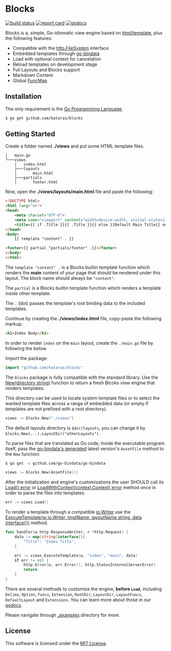 # Blocks

[![build status](https://img.shields.io/travis/com/kataras/blocks/master.svg?style=for-the-badge&logo=travis)](https://travis-ci.com/github/kataras/blocks) [![report card](https://img.shields.io/badge/report%20card-a%2B-ff3333.svg?style=for-the-badge)](https://goreportcard.com/report/github.com/kataras/blocks) [![godocs](https://img.shields.io/badge/go-%20docs-488AC7.svg?style=for-the-badge)](https://pkg.go.dev/github.com/kataras/blocks)

Blocks is a, simple, Go-idiomatic view engine based on [html/template](https://pkg.go.dev/html/template?tab=doc#Template), plus the following features:

- Compatible with the [http.FileSystem](https://golang.org/pkg/net/http/#FileSystem) interface
- Embedded templates through [go-bindata](https://github.com/go-bindata/go-bindata)
- Load with optional context for cancelation
- Reload templates on development stage
- Full Layouts and Blocks support
- Markdown Content
- Global [FuncMap](https://pkg.go.dev/html/template?tab=doc#FuncMap)

## Installation

The only requirement is the [Go Programming Language](https://golang.org/dl).

```sh
$ go get github.com/kataras/blocks
```

## Getting Started

Create a folder named **./views** and put some HTML template files.

```
│   main.go
└───views
    |   index.html
    ├───layouts
    │       main.html
    ├───partials
    │       footer.html
```

Now, open the **./views/layouts/main.html** file and paste the following:

```html
<!DOCTYPE html>
<html lang="en">
<head>
    <meta charset="UTF-8">
    <meta name="viewport" content="width=device-width, initial-scale=1.0">
    <title>{{ if .Title }}{{ .Title }}{{ else }}Default Main Title{{ end }}</title>
</head>
<body>
    {{ template "content" . }}

<footer>{{ partial "partials/footer" .}}</footer>
</body>
</html>
```

The `template "content" .` is a Blocks builtin template function which renders the **main** content of your page that should be rendered under this layout. The block name should always be `"content"`.

The `partial` is a Blocks builtin template function which renders a template inside other template.

The `.` (dot) passes the template's root binding data to the included templates.

Continue by creating the **./views/index.html** file, copy-paste the following markup:

```html
<h1>Index Body</h1>
```

In order to render `index` on the `main` layout, create the `./main.go` file by following the below.

Import the package:

```go
import "github.com/kataras/blocks"
```

The `blocks` package is fully compatible with the standard library. Use the [New(directory string)](https://pkg.go.dev/github.com/kataras/blocks?tab=doc#New) function to return a fresh Blcoks view engine that renders templates. 

This directory can be used to locate system template files or to select the wanted template files across a range of embedded data (or empty if templates are not prefixed with a root directory).

```go
views := blocks.New("./views")
```

The default layouts directory is `$dir/layouts`, you can change it by `blocks.New(...).LayoutDir("otherLayouts")`.

To parse files that are translated as Go code, inside the executable program itself, pass the [go-bindata's generated](https://github.com/go-bindata/go-bindata) latest version's `AssetFile` method to the `New` function:

```sh
$ go get -u github.com/go-bindata/go-bindata
```

```go
views := blocks.New(AssetFile())
```

After the initialization and engine's customizations the user SHOULD call its [Load() error](https://pkg.go.dev/github.com/kataras/blocks?tab=doc#Blocks.Load) or [LoadWithContext(context.Context) error](https://pkg.go.dev/github.com/kataras/blocks?tab=doc#Blocks.LoadWithContext) method once in order to parse the files into templates.

```go
err := views.Load()
```

To render a template through a compatible [io.Writer](https://golang.org/pkg/io/#Writer) use the [ExecuteTemplate(w io.Writer, tmplName, layoutName string, data interface{})](https://pkg.go.dev/github.com/kataras/blocks?tab=doc#Blocks.ExecuteTemplate) method.

```go
func handler(w http.ResponseWriter, r *http.Request) {
	data := map[string]interface{}{
		"Title": "Index Title",
	}

	err := views.ExecuteTemplate(w, "index", "main", data)
	if err != nil {
		http.Error(w, err.Error(), http.StatusInternalServerError)
		return
	}
}
```

There are several methods to customize the engine, **before `Load`**, including `Delims`, `Option`, `Funcs`, `Extension`, `RootDir`, `LayoutDir`, `LayoutFuncs`, `DefaultLayout` and `Extensions`. You can learn more about those in our [godocs](https://pkg.go.dev/github.com/kataras/blocks?tab=Blocks).

Please navigate through [_examples](_examples) directory for more.

## License

This software is licensed under the [MIT License](LICENSE).
